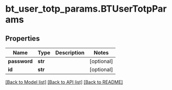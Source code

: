 # bt_user_totp_params.BTUserTotpParams

## Properties
Name | Type | Description | Notes
------------ | ------------- | ------------- | -------------
**password** | **str** |  | [optional] 
**id** | **str** |  | [optional] 

[[Back to Model list]](../README.md#documentation-for-models) [[Back to API list]](../README.md#documentation-for-api-endpoints) [[Back to README]](../README.md)


